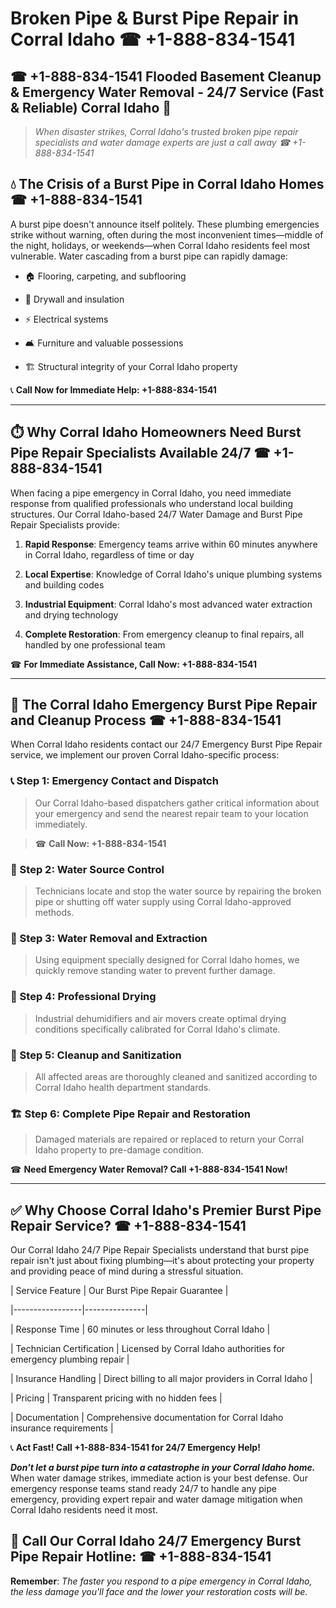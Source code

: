 # Broken Pipe & Burst Pipe Repair in Corral Idaho ☎ +1-888-834-1541  
## ☎ +1-888-834-1541 Flooded Basement Cleanup & Emergency Water Removal - 24/7 Service (Fast & Reliable) Corral Idaho 🚨  

> *When disaster strikes, Corral Idaho's trusted broken pipe repair specialists and water damage experts are just a call away ☎ +1-888-834-1541*  

## 💧 The Crisis of a Burst Pipe in Corral Idaho Homes ☎ +1-888-834-1541  

A burst pipe doesn't announce itself politely. These plumbing emergencies strike without warning, often during the most inconvenient times—middle of the night, holidays, or weekends—when Corral Idaho residents feel most vulnerable. Water cascading from a burst pipe can rapidly damage:  

* 🏠 Flooring, carpeting, and subflooring  
* 🧱 Drywall and insulation  
* ⚡ Electrical systems  
* 🛋️ Furniture and valuable possessions  
* 🏗️ Structural integrity of your Corral Idaho property  

📞 **Call Now for Immediate Help: +1-888-834-1541**  

---  

## ⏱️ Why Corral Idaho Homeowners Need Burst Pipe Repair Specialists Available 24/7 ☎ +1-888-834-1541  

When facing a pipe emergency in Corral Idaho, you need immediate response from qualified professionals who understand local building structures. Our Corral Idaho-based 24/7 Water Damage and Burst Pipe Repair Specialists provide:  

1. **Rapid Response**: Emergency teams arrive within 60 minutes anywhere in Corral Idaho, regardless of time or day  
2. **Local Expertise**: Knowledge of Corral Idaho's unique plumbing systems and building codes  
3. **Industrial Equipment**: Corral Idaho's most advanced water extraction and drying technology  
4. **Complete Restoration**: From emergency cleanup to final repairs, all handled by one professional team  

☎ **For Immediate Assistance, Call Now: +1-888-834-1541**  

---  

## 🔧 The Corral Idaho Emergency Burst Pipe Repair and Cleanup Process ☎ +1-888-834-1541  

When Corral Idaho residents contact our 24/7 Emergency Burst Pipe Repair service, we implement our proven Corral Idaho-specific process:  

### 📞 Step 1: Emergency Contact and Dispatch  
> Our Corral Idaho-based dispatchers gather critical information about your emergency and send the nearest repair team to your location immediately.  
> ☎ **Call Now: +1-888-834-1541**  

### 🚿 Step 2: Water Source Control  
> Technicians locate and stop the water source by repairing the broken pipe or shutting off water supply using Corral Idaho-approved methods.  

### 🌊 Step 3: Water Removal and Extraction  
> Using equipment specially designed for Corral Idaho homes, we quickly remove standing water to prevent further damage.  

### 💨 Step 4: Professional Drying  
> Industrial dehumidifiers and air movers create optimal drying conditions specifically calibrated for Corral Idaho's climate.  

### 🧼 Step 5: Cleanup and Sanitization  
> All affected areas are thoroughly cleaned and sanitized according to Corral Idaho health department standards.  

### 🏗️ Step 6: Complete Pipe Repair and Restoration  
> Damaged materials are repaired or replaced to return your Corral Idaho property to pre-damage condition.  

☎ **Need Emergency Water Removal? Call +1-888-834-1541 Now!**  

---  

## ✅ Why Choose Corral Idaho's Premier Burst Pipe Repair Service? ☎ +1-888-834-1541  

Our Corral Idaho 24/7 Pipe Repair Specialists understand that burst pipe repair isn't just about fixing plumbing—it's about protecting your property and providing peace of mind during a stressful situation.  

| Service Feature | Our Burst Pipe Repair Guarantee |  
|-----------------|---------------|  
| Response Time | 60 minutes or less throughout Corral Idaho |  
| Technician Certification | Licensed by Corral Idaho authorities for emergency plumbing repair |  
| Insurance Handling | Direct billing to all major providers in Corral Idaho |  
| Pricing | Transparent pricing with no hidden fees |  
| Documentation | Comprehensive documentation for Corral Idaho insurance requirements |  

📞 **Act Fast! Call +1-888-834-1541 for 24/7 Emergency Help!**  

***Don't let a burst pipe turn into a catastrophe in your Corral Idaho home.*** When water damage strikes, immediate action is your best defense. Our emergency response teams stand ready 24/7 to handle any pipe emergency, providing expert repair and water damage mitigation when Corral Idaho residents need it most.  

## 📱 Call Our Corral Idaho 24/7 Emergency Burst Pipe Repair Hotline: ☎ +1-888-834-1541  

**Remember**: *The faster you respond to a pipe emergency in Corral Idaho, the less damage you'll face and the lower your restoration costs will be.*